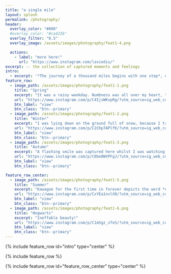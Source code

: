 ```yaml
---
title: "a single mile"
layout: splash
permalink: /photography/
header:
  overlay_color: "#000"
  #overlay_color: "#ca423b"
  overlay_filter: "0.5"
  overlay_image: /assets/images/photography/feat1-4.png

  actions:
    - label: "more here!"
      url: "https://www.instagram.com/laviediu/"
excerpt: -- the collection of captured moments and feelings
intro: 
  - excerpt: '*The journey of a thousand miles begins with one step*, quoting Lao Tzu, my journey began when I discovered my love for `photography` in junior high school.'
feature_row:
  - image_path: /assets/images/photography/feat1-1.png
    title: "Spring"
    excerpt: "It was a rainy weekday. Numbness was all over my heart, transmitting into my smile. A quiet lake and a short walk was all I needed."
    url: "https://www.instagram.com/p/C4IjsWKvpRg/?utm_source=ig_web_copy_link&igsh=MzRlODBiNWFlZA=="
    btn_label: "view"
    btn_class: "btn--primary"
  - image_path: /assets/images/photography/feat1-2.png
    title: "Winter"
    excerpt: "I was lying down on the ground full of snow, because I tripped, but then I laughed and kept lying down while enjoying the magic of snow."
    url: "https://www.instagram.com/p/C2CKp7APlfK/?utm_source=ig_web_copy_link&igsh=MzRlODBiNWFlZA=="
    btn_label: "view"
    btn_class: "btn--primary"
  - image_path: /assets/images/photography/feat1-3.png
    title: "Autumn"
    excerpt: "A flashing smile was captured here whilst I was watching several ducks playing in the pond nearby."
    url: "https://www.instagram.com/p/C0be0WVPFgJ/?utm_source=ig_web_copy_link&igsh=MzRlODBiNWFlZA=="
    btn_label: "view"
    btn_class: "btn--primary"

feature_row_center:
  - image_path: /assets/images/photography/feat1-5.png
    title: "Summer"
    excerpt: "Kawagoe for the first time in forever depicts the word *exotic*."
    url: "https://www.instagram.com/p/CxYEa1nvlX0/?utm_source=ig_web_copy_link&igsh=MzRlODBiNWFlZA=="
    btn_label: "view"
    btn_class: "btn--primary"
  - image_path: /assets/images/photography/feat1-6.png
    title: "Hogwarts"
    excerpt: "Ineffable beauty!"
    url: "https://www.instagram.com/p/C1mSgz_vTeS/?utm_source=ig_web_copy_link&igsh=MzRlODBiNWFlZA=="
    btn_label: "view"
    btn_class: "btn--primary"
---
```


{% include feature_row id="intro" type="center" %}

{% include feature_row %}

{% include feature_row id="feature_row_center" type="center" %}
